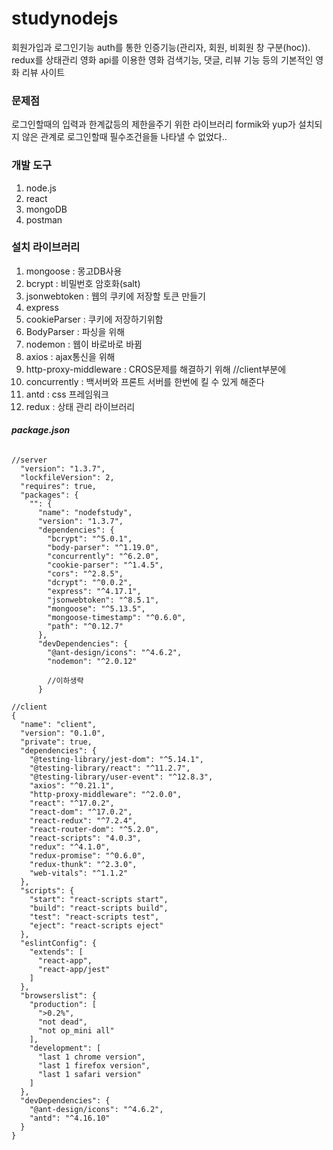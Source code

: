 # studynodejs


회원가입과 로그인기능
auth를 통한 인증기능(관리자, 회원, 비회원 창 구분(hoc)).
redux를 상태관리
영화 api를 이용한 영화 검색기능, 댓글, 리뷰 기능 등의 기본적인 영화 리뷰 사이트


### 문제점
로그인할때의 입력과 한계값등의 제한을주기 위한 라이브러리 formik와 yup가 설치되지 않은 관계로
로그인할때 필수조건을들 나타낼 수 없었다..


### 개발 도구

1. node.js 
2. react
3. mongoDB
4. postman



### 설치 라이브러리

1. mongoose : 몽고DB사용
2. bcrypt : 비밀번호 암호화(salt)
3. jsonwebtoken : 웹의 쿠키에 저장할 토큰 만들기
4. express
5. cookieParser : 쿠키에 저장하기위함
6. BodyParser : 파싱을 위해
7. nodemon : 웹이 바로바로 바뀜
8. axios : ajax통신을 위해
9. http-proxy-middleware : CROS문제를 해결하기 위해 //client부분에
10. concurrently : 백서버와 프론트 서버를 한번에 킬 수 있게 해준다
11. antd : css 프레임워크
12. redux : 상태 관리 라이브러리

###### **package.json**

```
//server
  "version": "1.3.7",
  "lockfileVersion": 2,
  "requires": true,
  "packages": {
    "": {
      "name": "nodefstudy",
      "version": "1.3.7",
      "dependencies": {
        "bcrypt": "^5.0.1",
        "body-parser": "^1.19.0",
        "concurrently": "^6.2.0",
        "cookie-parser": "^1.4.5",
        "cors": "^2.8.5",
        "dcrypt": "^0.0.2",
        "express": "^4.17.1",
        "jsonwebtoken": "^8.5.1",
        "mongoose": "^5.13.5",
        "mongoose-timestamp": "^0.6.0",
        "path": "^0.12.7"
      },
      "devDependencies": {
        "@ant-design/icons": "^4.6.2",
        "nodemon": "^2.0.12"

        //이하생략
      }

//client
{
  "name": "client",
  "version": "0.1.0",
  "private": true,
  "dependencies": {
    "@testing-library/jest-dom": "^5.14.1",
    "@testing-library/react": "^11.2.7",
    "@testing-library/user-event": "^12.8.3",
    "axios": "^0.21.1",
    "http-proxy-middleware": "^2.0.0",
    "react": "^17.0.2",
    "react-dom": "^17.0.2",
    "react-redux": "^7.2.4",
    "react-router-dom": "^5.2.0",
    "react-scripts": "4.0.3",
    "redux": "^4.1.0",
    "redux-promise": "^0.6.0",
    "redux-thunk": "^2.3.0",
    "web-vitals": "^1.1.2"
  },
  "scripts": {
    "start": "react-scripts start",
    "build": "react-scripts build",
    "test": "react-scripts test",
    "eject": "react-scripts eject"
  },
  "eslintConfig": {
    "extends": [
      "react-app",
      "react-app/jest"
    ]
  },
  "browserslist": {
    "production": [
      ">0.2%",
      "not dead",
      "not op_mini all"
    ],
    "development": [
      "last 1 chrome version",
      "last 1 firefox version",
      "last 1 safari version"
    ]
  },
  "devDependencies": {
    "@ant-design/icons": "^4.6.2",
    "antd": "^4.16.10"
  }
}



```

